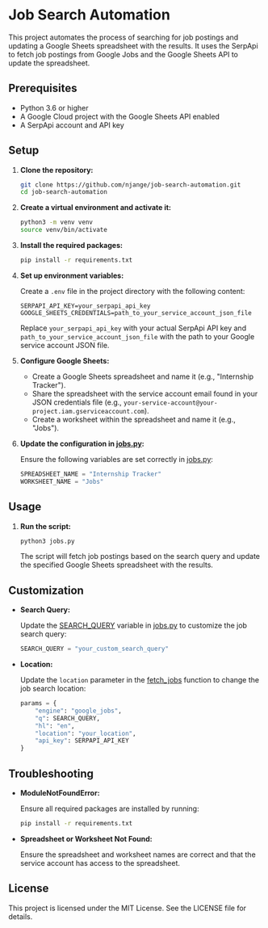 # Job Search Automation

This project automates the process of searching for job postings and updating a Google Sheets spreadsheet with the results. It uses the SerpApi to fetch job postings from Google Jobs and the Google Sheets API to update the spreadsheet.

## Prerequisites

- Python 3.6 or higher
- A Google Cloud project with the Google Sheets API enabled
- A SerpApi account and API key

## Setup

1. **Clone the repository:**

    ```sh
    git clone https://github.com/njange/job-search-automation.git
    cd job-search-automation
    ```

2. **Create a virtual environment and activate it:**

    ```sh
    python3 -m venv venv
    source venv/bin/activate
    ```

3. **Install the required packages:**

    ```sh
    pip install -r requirements.txt
    ```

4. **Set up environment variables:**

    Create a `.env` file in the project directory with the following content:

    ```env
    SERPAPI_API_KEY=your_serpapi_api_key
    GOOGLE_SHEETS_CREDENTIALS=path_to_your_service_account_json_file
    ```

    Replace `your_serpapi_api_key` with your actual SerpApi API key and `path_to_your_service_account_json_file` with the path to your Google service account JSON file.

5. **Configure Google Sheets:**

    - Create a Google Sheets spreadsheet and name it (e.g., "Internship Tracker").
    - Share the spreadsheet with the service account email found in your JSON credentials file (e.g., `your-service-account@your-project.iam.gserviceaccount.com`).
    - Create a worksheet within the spreadsheet and name it (e.g., "Jobs").

6. **Update the configuration in [jobs.py](http://_vscodecontentref_/0):**

    Ensure the following variables are set correctly in [jobs.py](http://_vscodecontentref_/1):

    ```python
    SPREADSHEET_NAME = "Internship Tracker"
    WORKSHEET_NAME = "Jobs"
    ```

## Usage

1. **Run the script:**

    ```sh
    python3 jobs.py
    ```

    The script will fetch job postings based on the search query and update the specified Google Sheets spreadsheet with the results.

## Customization

- **Search Query:**

    Update the [SEARCH_QUERY](http://_vscodecontentref_/2) variable in [jobs.py](http://_vscodecontentref_/3) to customize the job search query:

    ```python
    SEARCH_QUERY = "your_custom_search_query"
    ```

- **Location:**

    Update the `location` parameter in the [fetch_jobs](http://_vscodecontentref_/4) function to change the job search location:

    ```python
    params = {
        "engine": "google_jobs",
        "q": SEARCH_QUERY,
        "hl": "en",
        "location": "your_location",
        "api_key": SERPAPI_API_KEY
    }
    ```

## Troubleshooting

- **ModuleNotFoundError:**

    Ensure all required packages are installed by running:

    ```sh
    pip install -r requirements.txt
    ```

- **Spreadsheet or Worksheet Not Found:**

    Ensure the spreadsheet and worksheet names are correct and that the service account has access to the spreadsheet.

## License

This project is licensed under the MIT License. See the LICENSE file for details.